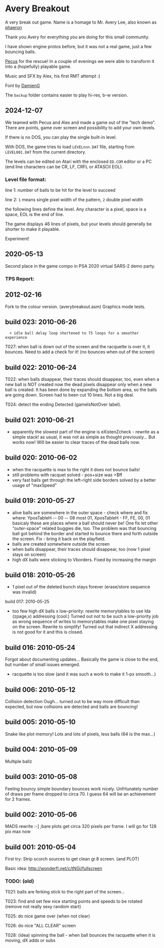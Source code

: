 # Avery Breakout
A very break out game. Name is a homage to Mr. Avery Lee, also known as [phaeron](https://forums.atariage.com/profile/16457-phaeron/)

Thank you Avery for everything you are doing for this small community. 

I have shown engine protos before, but it was not a real game, just a few bouncing balls.

[Pecus](https://github.com/Pecusx) for the rescue! In a couple of evenings we were able to transform it into a (hopefully) playable game.

Music and SFX by Alex, his first RMT attempt :)

Font by [DamienG](https://damieng.com/typography/zx-origins/mild-west/)


The `backup` folder contains easier to play hi-res, b-w version. 


## 2024-12-07
We teamed with Pecus and Alex and made a game out of the "tech demo". There are points, game over screen and possibility to add your own levels.

If there is no DOS, you can play the single built-in level.

With DOS, the game tries to load `LEVELnnn.DAT` file, starting from `LEVEL001.DAT` from the current directory.

The levels can be edited on Atari with the enclosed `ED.COM` editor or a PC (end line characters can be CR, LF, CRFL or ATASCII EOL).

### Level file format:
line 1: number of balls to be hit for the level to succeed

line 2: `1` means single pixel width of the pattern, `2` double pixel width

the following lines define the level. Any character is a pixel, space is a space, EOL is the end of line.

The game displays 46 lines of pixels, but your levels should generally be shorter to make it playable.

Experiment!


## 2020-05-13
Second place in the game compo in PSA 2020 virtual SARS-2 demo party.


### TPS Report:

## 2012-02-16
Fork to the colour version. (averybreakout.asm) Graphics mode tests.


## build 023: 2010-06-26

      + idle ball delay loop shortened to 75 loops for a smoother experience 

T027: when ball is down out of the screen and the racquette is over it, it bounces. 
      Need to add a check for it! (no bounces when out of the screen)

## build 022: 2010-06-24
T022: when balls disappear, their traces should disappear, too, even when a new ball is NOT created
      now the dead pixels disappear only when a new ball is created.
      It has been done by expanding the bottom area, so the balls are going down.
      Screen had to been cut 10 lines. Not a big deal.

T024: detect the ending
      Detected (gameIsNotOver label).


## build 021: 2010-06-21
+ apparently the slowest part of the engine is eXistenZcheck - rewrite as a simple stack!
  as usual, it was not as simple as thought previously... But works now!
  Will be easier to clear traces of the dead balls now.

## build 020: 2010-06-02
+ when the racquette is max to the right it does not bounce balls!
+ still problems with racquet
  solved - pos+size was >$ff
+ very fast balls get through the left-right side borders
  solved by a better usage of "maxSpeed"

## build 019: 2010-05-27
+ alive balls are somewhere in the outer space - check where and fix
    where: YposTableH -- 00 -- 08 most 01, XposTableH - FF, FE, 00, 01
    basicaly these are places where a ball should never be!
  One fix let other "outer-space" related buggies die, too.
  The problem was that bouncing ball got behind the border and started to bounce
  there and forth outside the screen. Fix - bring it back on the playfield.
+ balls are created somewhere outside the screen
+ when balls disappear, their traces should disappear, too (now 1 pixel stays on screen)
+ high dX balls were sticking to Vborders. Fixed by increasing the margin

## build 018: 2010-05-26
+ 1 pixel out of the deleted bunch stays forever (erase/store sequence was invalid)

build 017: 2010-05-25
+ too few high dX balls
x low-priority: rewrite memorytables to use lda (zpage,x) addressing (cool:)
    Turned out not to be such a low-priority job as wrong sequence of writes
    to memorytables make one pixel staying on the screen. Rewrite to simplify!
    Turned out that indirect X addressing is not good for it and this is closed.

## build 016: 2010-05-24
Forgot about documenting updates...
Basically the game is close to the end, but number of small issues emerged.
+ racquette is too slow (and it was such a work to make it 1-px smooth...)

## build 006: 2010-05-12
Collision detection
Ough... turned out to be way more difficult than expected, but now collisions are detected and balls are bouncing!

## build 005: 2010-05-10
Snake like plot memory! Lots and lots of pixels, less balls (64 is the max...)

## build 004: 2010-05-09
Multiple ballz

## build 003: 2010-05-08
Feeling bouncy
simple boundary bounces work nicely.
Unfrtunately number of draws per frame dropped to circa 70.
I guess 64 will be an achievement for 2  frames.

## build 002: 2010-05-06
MADS rewrite :-]
;bare plots get circa 320 pixels per frame. I will go for 128 pix max now

## build 001: 2010-05-04

First try:
Strip scorch sources to get clean gr.8 screen.
(and PLOT)

Basic idea: http://wonderfl.net/c/tNGi/fullscreen


### TODO: (old)

T021: balls are ferking stick to the right part of the screen...

T023: find and set few nice starting points and speeds to be rotated (remove not really sexy random start)

T025: do nice game over (when not clear)

T026: do nice "ALL CLEAR" screen

T028: (idea) spinning the ball - when ball bounces the racquette when it is moving, dX adds or subs
